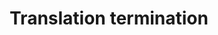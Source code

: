 ---
authors:
- Anwesha
- Eweitz
description: Developed by Gramene.org  Source:[http://plantreactome.gramene.org/ Plant
  Reactome].
last-edited: 2021-05-26
organisms:
- Oryza sativa
redirect_from:
- /index.php/Pathway:WP3062
- /instance/WP3062
schema-jsonld:
- '@context': https://schema.org/
  '@id': https://wikipathways.github.io/pathways/WP3062.html
  '@type': Dataset
  creator:
    '@type': Organization
    name: WikiPathways
  description: Developed by Gramene.org  Source:[http://plantreactome.gramene.org/
    Plant Reactome].
  keywords:
  - sapiens)
  - eRF3-GTP:eRF1:80S
  - copied from entity
  - Pi
  - GTP bound eRF3 (name
  - 80S
  - Ribosome:mRNA:peptidyl-tRNA
  - peptide (name copied
  - Homologues of
  - chain release factor
  - polypeptide
  - Eukaryotic peptide
  - eRF3-GDP:eRF1:80S
  - Complex (name copied
  - from entity in Homo
  - subunit 1
  - Ribosome:mRNA:tRNA
  - with elongating
  - in Homo sapiens)
  license: CC0
  name: Translation termination
seo: CreativeWork
title: Translation termination
wpid: WP3062
---